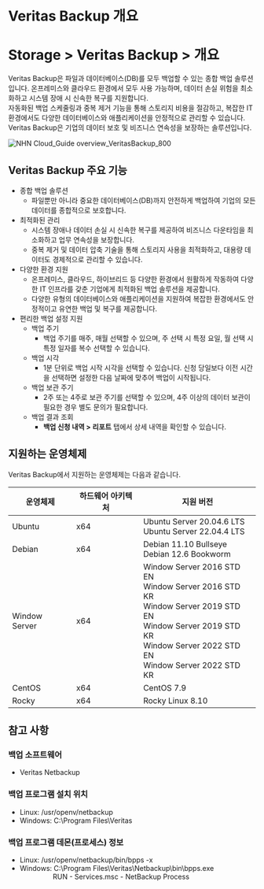 # Veritas Backup 개요
# Storage > Veritas Backup > 개요
Veritas Backup은 파일과 데이터베이스(DB)를 모두 백업할 수 있는 종합 백업 솔루션입니다. 온프레미스와 클라우드 환경에서 모두 사용 가능하며, 데이터 손실 위험을 최소화하고 시스템 장애 시 신속한 복구를 지원합니다.<br> 자동화된 백업 스케줄링과 중복 제거 기능을 통해 스토리지 비용을 절감하고, 복잡한 IT 환경에서도 다양한 데이터베이스와 애플리케이션을 안정적으로 관리할 수 있습니다. Veritas Backup은 기업의 데이터 보호 및 비즈니스 연속성을 보장하는 솔루션입니다.

![NHN Cloud_Guide overview_VeritasBackup_800](https://github.com/user-attachments/assets/f27bcfb5-5875-447a-b19f-8c52b197893d)


## Veritas Backup 주요 기능

* 종합 백업 솔루션
  * 파일뿐만 아니라 중요한 데이터베이스(DB)까지 안전하게 백업하여 기업의 모든 데이터를 종합적으로 보호합니다.
* 최적화된 관리
  * 시스템 장애나 데이터 손실 시 신속한 복구를 제공하여 비즈니스 다운타임을 최소화하고 업무 연속성을 보장합니다.
  * 중복 제거 및 데이터 압축 기술을 통해 스토리지 사용을 최적화하고, 대용량 데이터도 경제적으로 관리할 수 있습니다.
* 다양한 환경 지원
  * 온프레미스, 클라우드, 하이브리드 등 다양한 환경에서 원활하게 작동하여 다양한 IT 인프라를 갖춘 기업에게 최적화된 백업 솔루션을 제공합니다.
  * 다양한 유형의 데이터베이스와 애플리케이션을 지원하여 복잡한 환경에서도 안정적이고 유연한 백업 및 복구를 제공합니다.
* 편리한 백업 설정 지원
  * 백업 주기
    * 백업 주기를 매주, 매월 선택할 수 있으며, 주 선택 시 특정 요일, 월 선택 시 특정 일자를 복수 선택할 수 있습니다.
  * 백업 시각
    * 1분 단위로 백업 시작 시각을 선택할 수 있습니다. 신청 당일보다 이전 시간을 선택하면 설정한 다음 날짜에 맞추어 백업이 시작됩니다.
  * 백업 보관 주기
    * 2주 또는 4주로 보관 주기를 선택할 수 있으며, 4주 이상의 데이터 보관이 필요한 경우 별도 문의가 필요합니다.
  * 백업 결과 조회
    * **백업 신청 내역 > 리포트** 탭에서 상세 내역을 확인할 수 있습니다.

## 지원하는 운영체제

Veritas Backup에서 지원하는 운영체제는 다음과 같습니다.

| 운영체제 | 하드웨어 아키텍처 | 지원 버전 |
| --------------- | --------------- | --------------- |
| Ubuntu | x64 | Ubuntu Server 20.04.6 LTS<br>Ubuntu Server 22.04.4 LTS<br> |
| Debian| x64 | Debian 11.10 Bullseye<br>Debian 12.6 Bookworm<br> |
| Window Server| x64 | Window Server 2016 STD EN<br>Window Server 2016 STD KR<br>Window Server 2019 STD EN<br>Window Server 2019 STD KR<br>Window Server 2022 STD EN<br>Window Server 2022 STD KR<br> |
| CentOS| x64 | CentOS 7.9 |
| Rocky| x64 | Rocky Linux 8.10 |


## 참고 사항

### 백업 소프트웨어
* Veritas Netbackup
### 백업 프로그램 설치 위치
* Linux: /usr/openv/netbackup
* Windows: C:\Program Files\Veritas
### 백업 프로그램 데몬(프로세스) 정보
* Linux: /usr/openv/netbackup/bin/bpps -x
* Windows: C:\Program Files\Veritas\Netbackup\bin\bpps.exe<br>&nbsp;&nbsp;&nbsp;&nbsp;&nbsp;&nbsp;&nbsp;&nbsp;&nbsp;&nbsp;&nbsp;&nbsp;&nbsp;&nbsp;&nbsp;&nbsp;&nbsp;RUN - Services.msc - NetBackup Process
